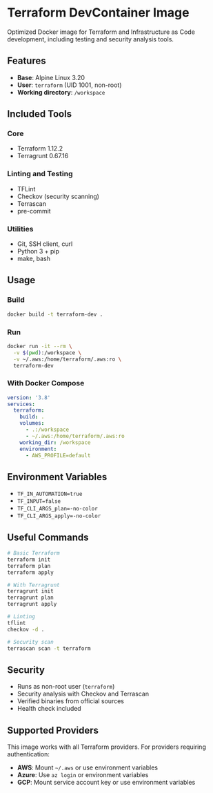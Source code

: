 # Terraform DevContainer Image

Optimized Docker image for Terraform and Infrastructure as Code development, including testing and security analysis tools.

## Features

- **Base**: Alpine Linux 3.20
- **User**: `terraform` (UID 1001, non-root)
- **Working directory**: `/workspace`

## Included Tools

### Core
- Terraform 1.12.2
- Terragrunt 0.67.16

### Linting and Testing
- TFLint
- Checkov (security scanning)
- Terrascan
- pre-commit

### Utilities
- Git, SSH client, curl
- Python 3 + pip
- make, bash

## Usage

### Build
```bash
docker build -t terraform-dev .
```

### Run
```bash
docker run -it --rm \
  -v $(pwd):/workspace \
  -v ~/.aws:/home/terraform/.aws:ro \
  terraform-dev
```

### With Docker Compose
```yaml
version: '3.8'
services:
  terraform:
    build: .
    volumes:
      - .:/workspace
      - ~/.aws:/home/terraform/.aws:ro
    working_dir: /workspace
    environment:
      - AWS_PROFILE=default
```

## Environment Variables

- `TF_IN_AUTOMATION=true`
- `TF_INPUT=false`
- `TF_CLI_ARGS_plan=-no-color`
- `TF_CLI_ARGS_apply=-no-color`

## Useful Commands

```bash
# Basic Terraform
terraform init
terraform plan
terraform apply

# With Terragrunt
terragrunt init
terragrunt plan
terragrunt apply

# Linting
tflint
checkov -d .

# Security scan
terrascan scan -t terraform
```

## Security

- Runs as non-root user (`terraform`)
- Security analysis with Checkov and Terrascan
- Verified binaries from official sources
- Health check included

## Supported Providers

This image works with all Terraform providers. For providers requiring authentication:

- **AWS**: Mount `~/.aws` or use environment variables
- **Azure**: Use `az login` or environment variables
- **GCP**: Mount service account key or use environment variables
